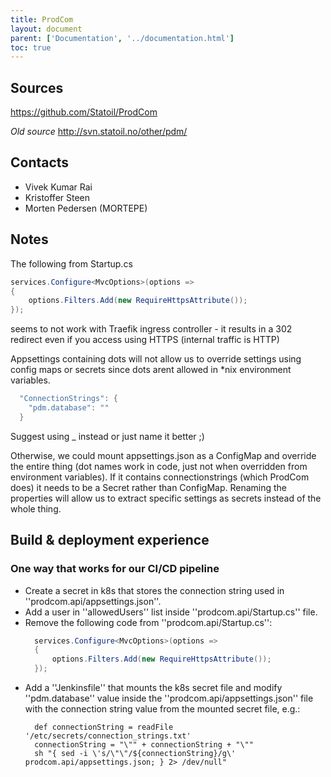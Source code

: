 ```yaml
---
title: ProdCom
layout: document
parent: ['Documentation', '../documentation.html']
toc: true
---
```


## Sources
https://github.com/Statoil/ProdCom

_Old source_
http://svn.statoil.no/other/pdm/

## Contacts
  - Vivek Kumar Rai
  - Kristoffer Steen
  - Morten Pedersen (MORTEPE)

## Notes
The following from Startup.cs
```cs
services.Configure<MvcOptions>(options =>
{
    options.Filters.Add(new RequireHttpsAttribute());
});
```

seems to not work with Traefik ingress controller - it results in a 302 redirect even if you access using HTTPS (internal traffic is HTTP)

Appsettings containing dots will not allow us to override settings using config maps or secrets since dots arent allowed in *nix environment variables.

```cs
  "ConnectionStrings": {
    "pdm.database": ""
  }
```

Suggest using _ instead or just name it better ;)

Otherwise, we could mount appsettings.json as a ConfigMap and override the entire thing (dot names work in code, just not when overridden from environment variables).
If it contains connectionstrings (which ProdCom does) it needs to be a Secret rather than ConfigMap.
Renaming the properties will allow us to extract specific settings as secrets instead of the whole thing.

## Build & deployment experience

### One way that works for our CI/CD pipeline
  * Create a secret in k8s that stores the connection string used in ''prodcom.api/appsettings.json''.
  * Add a user in ''allowedUsers'' list inside ''prodcom.api/Startup.cs'' file.
  * Remove the following code from ''prodcom.api/Startup.cs'':
    ```cs
      services.Configure<MvcOptions>(options =>
      {
          options.Filters.Add(new RequireHttpsAttribute());
      });
    ```
  * Add a ''Jenkinsfile'' that mounts the k8s secret file and modify ''pdm.database'' value inside the ''prodcom.api/appsettings.json'' file with the connection string value from the mounted secret file, e.g.:
    ```
      def connectionString = readFile '/etc/secrets/connection_strings.txt'
      connectionString = "\"" + connectionString + "\""
      sh "{ sed -i \'s/\"\"/${connectionString}/g\' prodcom.api/appsettings.json; } 2> /dev/null"
    ```